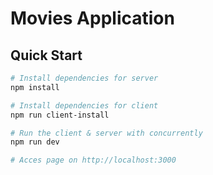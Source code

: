 # Movies Application

## Quick Start

``` bash
# Install dependencies for server
npm install

# Install dependencies for client
npm run client-install

# Run the client & server with concurrently
npm run dev

# Acces page on http://localhost:3000
```

